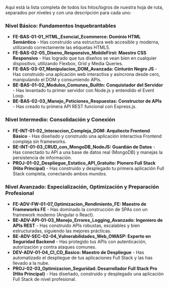 Aquí está la lista completa de todos los hitos/logros de nuestra hoja de ruta, separados por niveles y con una descripción para cada uno:

### Nivel Básico: Fundamentos Inquebrantables

* **FE-BAS-01-01\_HTML\_Esencial\_Ecommerce: Dominio HTML Semántico** - Has construido una estructura web accesible y moderna, utilizando correctamente las etiquetas HTML5.
* **FE-BAS-02-05\_Diseno\_Responsivo\_MobileFirst: Maestro CSS Responsivo** - Has logrado que tus diseños se vean bien en cualquier dispositivo, utilizando Flexbox, Grid y Media Queries.
* **FE-BAS-03-07\_Manipulacion\_DOM\_Avanzada: Cinturón Negro JS** - Has construido una aplicación web interactiva y asíncrona desde cero, manipulando el DOM y consumiendo APIs.
* **BE-BAS-01-02\_Modulos\_Comunes\_BuiltIn: Conquistador del Servidor** - Has levantado tu primer servidor con Node.js y entendido el Event Loop.
* **BE-BAS-02-03\_Manejo\_Peticiones\_Respuestas: Constructor de APIs** - Has creado tu primera API REST funcional con Express.js.

### Nivel Intermedio: Consolidación y Conexión

* **FE-INT-01-02\_Interaccion\_Compleja\_DOM: Arquitecto Frontend Básico** - Has diseñado y construido una aplicación interactiva Frontend compleja sin frameworks.
* **BE-INT-01-03\_CRUD\_con\_MongoDB\_NodeJS: Guardián de Datos** - Has conectado tu API a una base de datos real (MongoDB) y manejas la persistencia de información.
* **PROJ-01-02\_Despliegue\_Estatico\_API\_Gratuito: Pionero Full Stack (Hito Principal)** - Has construido y desplegado tu primera aplicación Full Stack completa, conectando ambos mundos.

### Nivel Avanzado: Especialización, Optimización y Preparación Profesional

* **FE-ADV-FW-01-07\_Optimizacion\_Rendimiento\_FE: Maestro de Frameworks FE** - Has dominado la construcción de SPAs con un framework moderno (Angular o React).
* **BE-ADV-API-01-03\_Manejo\_Errores\_Logging\_Avanzado: Ingeniero de APIs REST** - Has construido APIs robustas, escalables y bien estructuradas, siguiendo las mejores prácticas.
* **BE-ADV-SEC-02-04\_Vulnerabilidades\_Web\_OWASP: Experto en Seguridad Backend** - Has protegido tus APIs con autenticación, autorización y contra ataques comunes.
* **DEV-ADV-01-04\_CI\_CD\_Basico: Maestro de Despliegue** - Has automatizado el despliegue de tus aplicaciones Full Stack y las has llevado a la nube.
* **PROJ-02-03\_Optimizacion\_Seguridad: Desarrollador Full Stack Pro (Hito Principal)** - Has diseñado, construido y desplegado una aplicación Full Stack de nivel profesional.
